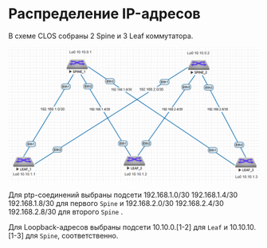 
Распределение IP-адресов
============

В схеме CLOS собраны 2 Spine и 3 Leaf коммутатора.

![Схема](CLOS.png "CLOS-топология")

Для ptp-соединений выбраны подсети 192.168.1.0/30 192.168.1.4/30 192.168.1.8/30 для первого `Spine` и  192.168.2.0/30 192.168.2.4/30 192.168.2.8/30 для второго `Spine` .

Для Loopback-адресов выбраны подсети 10.10.0.[1-2] для `Leaf` и 10.10.10.[1-3] для `Spine`, соответственно.
